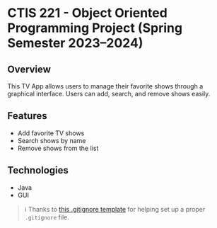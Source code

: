 # CTIS 221 - Object Oriented Programming Project (Spring Semester 2023–2024)

## Overview
This TV App allows users to manage their favorite shows through a graphical interface. Users can add, search, and remove shows easily.

## Features
- Add favorite TV shows
- Search shows by name
- Remove shows from the list

## Technologies
- Java
- GUI

> ℹ️ Thanks to [this .gitignore template](https://gist.github.com/dedunumax/54e82214715e35439227) for helping set up a proper `.gitignore` file.